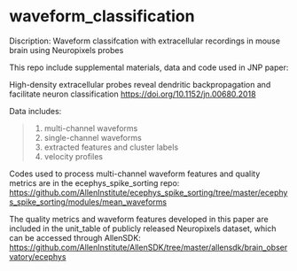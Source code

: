 # waveform_classification
Discription: Waveform classifcation with extracellular recordings in mouse brain using Neuropixels probes

This repo include supplemental materials, data and code used in JNP paper:

  High-density extracellular probes reveal dendritic backpropagation and facilitate neuron classification
  https://doi.org/10.1152/jn.00680.2018
  

Data includes:
>    1. multi-channel waveforms
>    2. single-channel waveforms
>    3. extracted features and cluster labels
>    4. velocity profiles


Codes used to process multi-channel waveform features and quality metrics are in the ecephys_spike_sorting repo:
https://github.com/AllenInstitute/ecephys_spike_sorting/tree/master/ecephys_spike_sorting/modules/mean_waveforms


The quality metrics and waveform features developed in this paper are included in the unit_table of publicly released Neuropixels dataset, which can be accessed through AllenSDK:
https://github.com/AllenInstitute/AllenSDK/tree/master/allensdk/brain_observatory/ecephys

